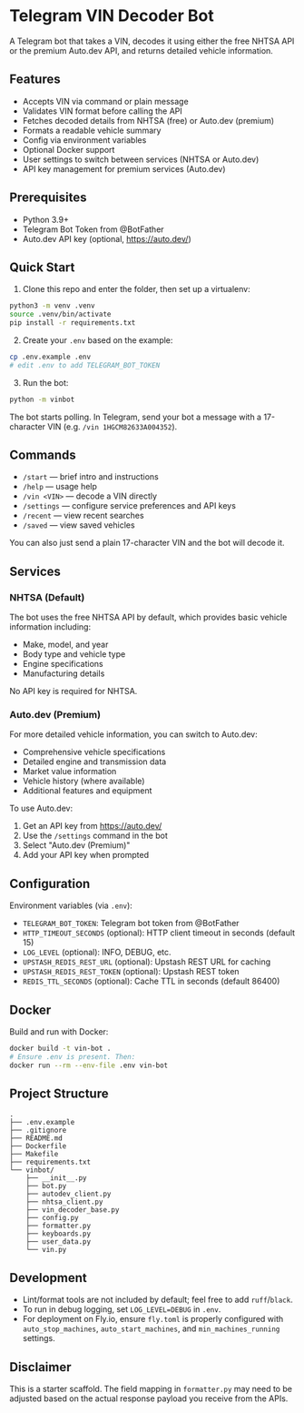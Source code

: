 # Telegram VIN Decoder Bot

A Telegram bot that takes a VIN, decodes it using either the free NHTSA API or the premium Auto.dev API, and returns detailed vehicle information.

## Features
- Accepts VIN via command or plain message
- Validates VIN format before calling the API
- Fetches decoded details from NHTSA (free) or Auto.dev (premium)
- Formats a readable vehicle summary
- Config via environment variables
- Optional Docker support
- User settings to switch between services (NHTSA or Auto.dev)
- API key management for premium services (Auto.dev)

## Prerequisites
- Python 3.9+
- Telegram Bot Token from @BotFather
- Auto.dev API key (optional, https://auto.dev/)

## Quick Start

1. Clone this repo and enter the folder, then set up a virtualenv:

```bash
python3 -m venv .venv
source .venv/bin/activate
pip install -r requirements.txt
```

2. Create your `.env` based on the example:

```bash
cp .env.example .env
# edit .env to add TELEGRAM_BOT_TOKEN
```

3. Run the bot:

```bash
python -m vinbot
```

The bot starts polling. In Telegram, send your bot a message with a 17-character VIN (e.g. `/vin 1HGCM82633A004352`).

## Commands
- `/start` — brief intro and instructions
- `/help` — usage help
- `/vin <VIN>` — decode a VIN directly
- `/settings` — configure service preferences and API keys
- `/recent` — view recent searches
- `/saved` — view saved vehicles

You can also just send a plain 17-character VIN and the bot will decode it.

## Services

### NHTSA (Default)
The bot uses the free NHTSA API by default, which provides basic vehicle information including:
- Make, model, and year
- Body type and vehicle type
- Engine specifications
- Manufacturing details

No API key is required for NHTSA.

### Auto.dev (Premium)
For more detailed vehicle information, you can switch to Auto.dev:
- Comprehensive vehicle specifications
- Detailed engine and transmission data
- Market value information
- Vehicle history (where available)
- Additional features and equipment

To use Auto.dev:
1. Get an API key from https://auto.dev/
2. Use the `/settings` command in the bot
3. Select "Auto.dev (Premium)"
4. Add your API key when prompted

## Configuration
Environment variables (via `.env`):
- `TELEGRAM_BOT_TOKEN`: Telegram bot token from @BotFather
- `HTTP_TIMEOUT_SECONDS` (optional): HTTP client timeout in seconds (default 15)
- `LOG_LEVEL` (optional): INFO, DEBUG, etc.
- `UPSTASH_REDIS_REST_URL` (optional): Upstash REST URL for caching
- `UPSTASH_REDIS_REST_TOKEN` (optional): Upstash REST token
- `REDIS_TTL_SECONDS` (optional): Cache TTL in seconds (default 86400)

## Docker
Build and run with Docker:

```bash
docker build -t vin-bot .
# Ensure .env is present. Then:
docker run --rm --env-file .env vin-bot
```

## Project Structure
```
.
├── .env.example
├── .gitignore
├── README.md
├── Dockerfile
├── Makefile
├── requirements.txt
└── vinbot/
    ├── __init__.py
    ├── bot.py
    ├── autodev_client.py
    ├── nhtsa_client.py
    ├── vin_decoder_base.py
    ├── config.py
    ├── formatter.py
    ├── keyboards.py
    ├── user_data.py
    └── vin.py
```

## Development
- Lint/format tools are not included by default; feel free to add `ruff`/`black`.
- To run in debug logging, set `LOG_LEVEL=DEBUG` in `.env`.
- For deployment on Fly.io, ensure `fly.toml` is properly configured with `auto_stop_machines`, `auto_start_machines`, and `min_machines_running` settings.

## Disclaimer
This is a starter scaffold. The field mapping in `formatter.py` may need to be adjusted based on the actual response payload you receive from the APIs.
